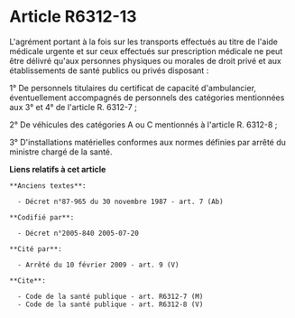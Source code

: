 # Article R6312-13

L'agrément portant à la fois sur les transports effectués au titre de l'aide médicale urgente et sur ceux effectués sur
prescription médicale ne peut être délivré qu'aux personnes physiques ou morales de droit privé et aux établissements de
santé publics ou privés disposant :

1° De personnels titulaires du certificat de capacité d'ambulancier, éventuellement accompagnés de personnels des catégories
mentionnées aux 3° et 4° de l'article R. 6312-7 ;

2° De véhicules des catégories A ou C mentionnés à l'article R. 6312-8 ;

3° D'installations matérielles conformes aux normes définies par arrêté du ministre chargé de la santé.

**Liens relatifs à cet article**

	**Anciens textes**:

	  - Décret n°87-965 du 30 novembre 1987 - art. 7 (Ab)

	**Codifié par**:

	  - Décret n°2005-840 2005-07-20

	**Cité par**:

	  - Arrêté du 10 février 2009 - art. 9 (V)

	**Cite**:

	  - Code de la santé publique - art. R6312-7 (M)
	  - Code de la santé publique - art. R6312-8 (V)
